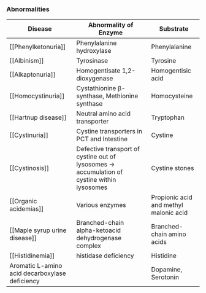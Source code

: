 
### Abnormalities

| Disease                                        | Abnormality of Enzyme                                                                      | Substrate                              |
| ---------------------------------------------- | ------------------------------------------------------------------------------------------ | -------------------------------------- |
| [[Phenylketonuria]]                            | Phenylalanine hydroxylase                                                                  | Phenylalanine                          |
| [[Albinism]]                                   | Tyrosinase                                                                                 | Tyrosine                               |
| [[Alkaptonuria]]                               | Homogentisate 1,2-dioxygenase                                                              | Homogentisic acid                      |
| [[Homocystinuria]]                             | Cystathionine β-synthase, Methionine synthase                                              | Homocysteine                           |
| [[Hartnup disease]]                            | Neutral amino acid transporter                                                             | Tryptophan                             |
| [[Cystinuria]]                                 | Cystine transporters in PCT and Intestine                                                  | Cystine                                |
| [[Cystinosis]]                                 | Defective transport of cystine out of lysosomes → accumulation of cystine within lysosomes | Cystine stones                         |
| [[Organic acidemias]]                          | Various enzymes                                                                            | Propionic acid and methyl malonic acid |
| [[Maple syrup urine disease]]                  | Branched-chain alpha-ketoacid dehydrogenase complex                                        | Branched-chain amino acids             |
| [[Histidinemia]]                               | histidase deficiency                                                                       | Histidine                              |
| Aromatic L-amino acid decarboxylase deficiency |                                                                                            | Dopamine, Serotonin                    |

